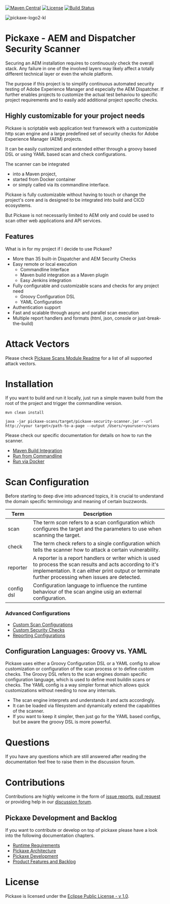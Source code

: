 [![Maven Central](https://maven-badges.herokuapp.com/maven-central/biz.netcentric.security/pickaxe/badge.svg)](https://maven-badges.herokuapp.com/maven-central/biz.netcentric.security/pickaxe)
[![License](https://img.shields.io/badge/License-EPL%201.0-red.svg)](https://opensource.org/licenses/EPL-1.0)
[![Build Status](https://github.com/netcentric/pickaxe-security-scanner/actions/workflows/maven.yml/badge.svg?branch=develop)](https://github.com/netcentric/pickaxe-security-scanner/actions/workflows/maven.yml)

![pickaxe-logo2-kl](https://user-images.githubusercontent.com/3109217/134664102-fad8ef35-68da-4466-aa22-8558638c2109.png)
# Pickaxe - AEM and Dispatcher Security Scanner

Securing an AEM installation requires to continuously check the overall stack. Any failure in one of the involved layers may likely affect a totally different technical layer or even the whole platform.

The purpose if this project is to simplify continuous automated security testing of Adobe Experience Manager and especially the AEM Dispatcher.
If further enables projects to customize the actual test behaviou to specific project requirements and to easily add additional project specific checks.

## Highly customizable for your project needs

Pickaxe is scriptable web application test framework with a customizable http scan engine and a large predefined set of security checks for Adobe Experience Manager (AEM) projects.

It can be easily customized and extended either through a groovy based DSL or using YAML based scan and check configurations.

The scanner can be integrated 
* into a Maven project, 
* started from Docker container 
* or simply called via its commandline interface.

Pickaxe is fully customizable without having to touch or change the project's core and 
is designed to be integrated into build and CICD ecosystems. 

But Pickaxe is not necessarily limited to AEM only and could be used to scan other web applications and API services.

## Features 

What is in for my project if I decide to use Pickaxe?

- More than 35 built-in Dispatcher and AEM Security Checks
- Easy remote or local execution
    - Commandline Interface
    - Maven build integration as a Maven plugin
    - Easy Jenkins integration
- Fully configurable and customizable scans and checks for any project need
    - Groovy Configuration DSL
    - YAML Configuration
- Authentication support
- Fast and scalable through async and parallel scan execution
- Multiple report handlers and formats (html, json, console or just-break-the-build)

# Attack Vectors

Please check [Pickaxe Scans Module Readme](/pickaxe-scans/README.md) for a list of all supported attack vectors.

# Installation

If you want to build and run it locally, just run a simple maven build from the root of the project and trigger the commandline version.

    mvn clean install
    
    java -jar pickaxe-scans/target/pickaxe-security-scanner.jar --url http://<your target>/path-to-a-page --output /Users/<youruser>/scans

Please check our specific documentation for details on how to run the scanner.

* [Maven Build Integration](/documentation/run-with-maven.md)
* [Run from Commandline](/documentation/run-with-cli.md)
* [Run via Docker](/documentation/run-with-docker.md)


# Scan Configuration

Before starting to deep dive into advanced topics, 
it is crucial to understand the domain specific terminology and meaning of certain buzzwords.

| Term    | Description |
|---------|-------------|
| scan| The term _scan_ refers to a scan configuration which configures the target and the parameters to use when scanning the target. |
| check   | The term check refers to a single configuration which tells the scanner how to attack a certain vulnerability. | 
| reporter  |   A reporter is a report handlers or writer which is used to process the scan results and acts according to it's implementation. It can either print output or terminate further processing when issues are detected.|  
| config dsl  |  Configuration language to influence the runtime behaviour of the scan angine usig an external configuration. |    

### Advanced Configurations

* [Custom Scan Configurations](/documentation/custom-scan.md)
* [Custom Security Checks](/documentation/custom-checks.md)
* [Reporting Configurations](/documentation/reporting.md)

## Configuration Languages: Groovy vs. YAML

Pickaxe uses either a Groovy Configuration DSL or a YAML config to allow customization or configuration of the scan process or to define custom checks.
The Groovy DSL refers to the scan engines domain specific configuration language, which is used to define most buildin scans or checks.
The YAML config is a way simpler format which allows quick customizations without needing to now any internals.

* The scan engine interprets and understands it and acts accordingly.
* It can be loaded via filesystem and dynamically extend the capabilities of the scanner.
* If you want to keep it simpler, then just go for the YAML based configs, but be aware the groovy DSL is more powerful.

# Questions

If you have any questions which are still answered after reading the documentation feel free to raise them in the discussion forum.

# Contributions

Contributions are highly welcome in the form of [issue reports](https://github.com/Netcentric/pickaxe-security-scanner/issues), [pull request](https://docs.github.com/en/free-pro-team@latest/github/collaborating-with-issues-and-pull-requests/creating-a-pull-request-from-a-fork) or providing help in our [discussion forum](https://github.com/Netcentric/pickaxe-security-scanner/discussions).

## Pickaxe Development and Backlog

If you want to contribute or develop on top of pickaxe please have a look into the following documentation chapters.

* [Runtime Requirements](/documentation/runtime-requirements.md)
* [Pickaxe Architecture](/documentation/architecture.md)
* [Pickaxe Development](/documentation/development.md)
* [Product Features and Backlog](/documentation/backlog.md)

# License
Pickaxe is licensed under the [Eclipse Public License - v 1.0](LICENSE.txt).
